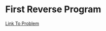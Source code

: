 # First Reverse Program
[Link To Problem](https://coderbyte.com/results/terabyte1337:First%20Reverse:Cpp)
